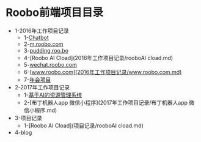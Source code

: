 # Roobo前端项目目录

- 1-2016年工作项目记录
  * 1-[Chatbot](2016年工作项目记录/chatbot.md)
  * 2-[m.roobo.com](2016年工作项目记录/m.roobo.com.md)
  * 3-[pudding.roo.bo](2016年工作项目记录/pudding.roo.bo.md)
  * 4-[Roobo AI Cload](2016年工作项目记录/rooboAI cload.md)
  * 5-[wechat.roobo.com](2016年工作项目记录/wechat.roobo.com.md)
  * 6-[www.roobo.com](2016年工作项目记录/www.roobo.com.md)
  * 7-[年会项目](2016年工作项目记录/年会项目.md)
- 2-2017年工作项目记录
  * 1-[基于AI的资源管理系统](2017年工作项目记录/基于AI的资源管理系统.md)
  * 2-[布丁机器人app 微信小程序](2017年工作项目记录/布丁机器人app 微信小程序.md)
- 3-项目记录
  * 1-[Roobo AI Cload](项目记录/rooboAI cload.md)
- 4-blog
